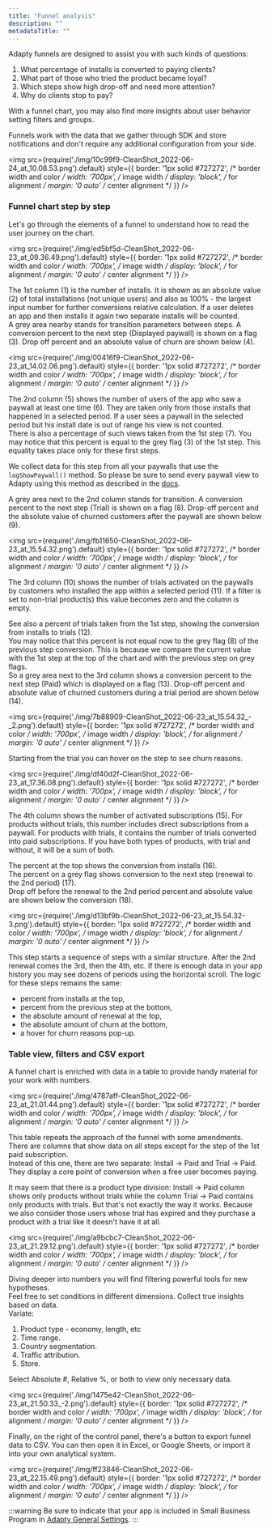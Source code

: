 ```yaml
---
title: "Funnel analysis"
description: ""
metadataTitle: ""
---
```


Adapty funnels are designed to assist you with such kinds of questions:

1. What percentage of installs is converted to paying clients?
2. What part of those who tried the product became loyal?
3. Which steps show high drop-off and need more attention?
4. Why do clients stop to pay?

With a funnel chart, you may also find more insights about user behavior setting filters and groups.   

Funnels work with the data that we gather through SDK and store notifications and don't require any additional configuration from your side.


<img
  src={require('./img/10c99f9-CleanShot_2022-06-24_at_10.08.53.png').default}
  style={{
    border: '1px solid #727272', /* border width and color */
    width: '700px', /* image width */
    display: 'block', /* for alignment */
    margin: '0 auto' /* center alignment */
  }}
/>





### Funnel chart step by step

Let's go through the elements of a funnel to understand how to read the user journey on the chart.


<img
  src={require('./img/ed5bf5d-CleanShot_2022-06-23_at_09.36.49.png').default}
  style={{
    border: '1px solid #727272', /* border width and color */
    width: '700px', /* image width */
    display: 'block', /* for alignment */
    margin: '0 auto' /* center alignment */
  }}
/>





The 1st column (1) is the number of installs. It is shown as an absolute value (2) of total installations (not unique users) and also as 100% - the largest input number for further conversions relative calculation. If a user deletes an app and then installs it again two separate installs will be counted.  
A grey area nearby stands for transition parameters between steps. A conversion percent to the next step (Displayed paywall) is shown on a flag (3). Drop off percent and an absolute value of churn are shown below (4).


<img
  src={require('./img/00416f9-CleanShot_2022-06-23_at_14.02.06.png').default}
  style={{
    border: '1px solid #727272', /* border width and color */
    width: '700px', /* image width */
    display: 'block', /* for alignment */
    margin: '0 auto' /* center alignment */
  }}
/>





The 2nd column (5) shows the number of users of the app who saw a paywall at least one time (6). They are taken only from those installs that happened in a selected period. If a user sees a paywall in the selected period but his install date is out of range his view is not counted.  
There is also a percentage of such views taken from the 1st step (7). You may notice that this percent is equal to the grey flag (3) of the 1st step. This equality takes place only for these first steps.

We collect data for this step from all your paywalls that use the `logShowPaywall()` method. So please be sure to send every paywall view to Adapty using this method as described in the [docs](ios-displaying-products#paywall-analytics).  

A grey area next to the 2nd column stands for transition. A conversion percent to the next step (Trial) is shown on a flag (8). Drop-off percent and the absolute value of churned customers after the paywall are shown below (9). 


<img
  src={require('./img/fb11650-CleanShot_2022-06-23_at_15.54.32.png').default}
  style={{
    border: '1px solid #727272', /* border width and color */
    width: '700px', /* image width */
    display: 'block', /* for alignment */
    margin: '0 auto' /* center alignment */
  }}
/>





The 3rd column (10) shows the number of trials activated on the paywalls by customers who installed the app within a selected period (11). If a filter is set to non-trial product(s) this value becomes zero and the column is empty. 

See also a percent of trials taken from the 1st step, showing the conversion from installs to trials (12).  
You may notice that this percent is not equal now to the grey flag (8) of the previous step conversion. This is because we compare the current value with the 1st step at the top of the chart and with the previous step on grey flags.  
So a grey area next to the 3rd column shows a conversion percent to the next step (Paid) which is displayed on a flag (13). Drop-off percent and absolute value of churned customers during a trial period are shown below (14).


<img
  src={require('./img/7b88909-CleanShot_2022-06-23_at_15.54.32_-_2.png').default}
  style={{
    border: '1px solid #727272', /* border width and color */
    width: '700px', /* image width */
    display: 'block', /* for alignment */
    margin: '0 auto' /* center alignment */
  }}
/>





Starting from the trial you can hover on the step to see churn reasons.


<img
  src={require('./img/df40d2f-CleanShot_2022-06-23_at_17.36.08.png').default}
  style={{
    border: '1px solid #727272', /* border width and color */
    width: '700px', /* image width */
    display: 'block', /* for alignment */
    margin: '0 auto' /* center alignment */
  }}
/>





The 4th column shows the number of activated subscriptions (15). For products without trials, this number includes direct subscriptions from a paywall. For products with trials, it contains the number of trials converted into paid subscriptions. If you have both types of products, with trial and without, it will be a sum of both. 

The percent at the top shows the conversion from installs (16).  
The percent on a grey flag shows conversion to the next step (renewal to the 2nd period) (17).  
Drop off before the renewal to the 2nd period percent and absolute value are shown below the conversion (18).


<img
  src={require('./img/d13bf9b-CleanShot_2022-06-23_at_15.54.32-3.png').default}
  style={{
    border: '1px solid #727272', /* border width and color */
    width: '700px', /* image width */
    display: 'block', /* for alignment */
    margin: '0 auto' /* center alignment */
  }}
/>





This step starts a sequence of steps with a similar structure. After the 2nd renewal comes the 3rd, then the 4th, etc. If there is enough data in your app history you may see dozens of periods using the horizontal scroll. The logic for these steps remains the same:

- percent from installs at the top, 
- percent from the previous step at the bottom, 
- the absolute amount of renewal at the top, 
- the absolute amount of churn at the bottom,
- a hover for churn reasons pop-up. 

### Table view, filters and CSV export

A funnel chart is enriched with data in a table to provide handy material for your work with numbers. 


<img
  src={require('./img/4787aff-CleanShot_2022-06-23_at_21.01.44.png').default}
  style={{
    border: '1px solid #727272', /* border width and color */
    width: '700px', /* image width */
    display: 'block', /* for alignment */
    margin: '0 auto' /* center alignment */
  }}
/>





This table repeats the approach of the funnel with some amendments.  
There are columns that show data on all steps except for the step of the 1st paid subscription.  
Instead of this one, there are two separate: Install -> Paid and Trial -> Paid. They display a core point of conversion when a free user becomes paying.

It may seem that there is a product type division: Install -> Paid column shows only products without trials while the column Trial -> Paid contains only products with trials. But that's not exactly the way it works. Because we also consider those users whose trial has expired and they purchase a product with a trial like it doesn't have it at all.


<img
  src={require('./img/a9bcbc7-CleanShot_2022-06-23_at_21.29.12.png').default}
  style={{
    border: '1px solid #727272', /* border width and color */
    width: '700px', /* image width */
    display: 'block', /* for alignment */
    margin: '0 auto' /* center alignment */
  }}
/>





Diving deeper into numbers you will find filtering powerful tools for new hypotheses.  
Feel free to set conditions in different dimensions. Collect true insights based on data.  
Variate: 

1. Product type - economy, length, etc
2. Time range. 
3. Country segmentation.
4. Traffic attribution.
5. Store.

Select Absolute #, Relative %, or both to view only necessary data.


<img
  src={require('./img/1475e42-CleanShot_2022-06-23_at_21.50.33_-2.png').default}
  style={{
    border: '1px solid #727272', /* border width and color */
    width: '700px', /* image width */
    display: 'block', /* for alignment */
    margin: '0 auto' /* center alignment */
  }}
/>





Finally, on the right of the control panel, there's a button to export funnel data to CSV. You can then open it in Excel, or Google Sheets, or import it into your own analytical system.


<img
  src={require('./img/ff23846-CleanShot_2022-06-23_at_22.15.49.png').default}
  style={{
    border: '1px solid #727272', /* border width and color */
    width: '700px', /* image width */
    display: 'block', /* for alignment */
    margin: '0 auto' /* center alignment */
  }}
/>





:::warning
Be sure to indicate that your app is included in Small Business Program in [Adapty General Settings](https://app.adapty.io/settings/general).
:::